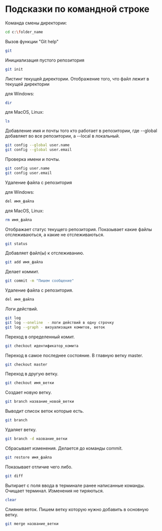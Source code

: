 # Подсказки по командной строке 

Команда смены директории:
```sh
cd c:\folder_name
```
Вызов функции "Git help"
```sh
git
```
Инициализация пустого репозитория
```sh
git init
```

Листинг текущей директории. Отображение того, что файл лежит в текущей директории

для Windows:
```sh
dir
```
для MacOS, Linux: 
```sh
ls
```
Добавление имя и почты того кто работает в репозитории, где --global добавляет во все репозитории, а --local в локальный. 
```sh
git config --global user.name
git config --global user.email
```
Проверка имени и почты. 
```sh
git config user.name
git config user.email
```

Удаление файла с репозитория

для Windows:
```sh 
del имя_файла
```
для MacOS, Linux: 
```sh
rm имя_файла
```

Отображает статус текущего репозитория. Показывает какие файлы отслеживаються, а какие не отслеживаються.
```sh
git status
```

Добавляет файл(ы) к отслеживанию.
```sh
git add имя_файла
```

Делает коммит.
```sh
git commit -m "Пишем сообщение"
```

Удаление файла с репозитория.
```sh
del имя_файла
```

Логи действий.
```sh
git log
git log --oneline  - логи действий в одну строчку
git log --graph - визуализация комитов, веток
```

Переход в определенный комит.
```sh
git checkout идентификатор_комита
```

Переход в самое последнее состояние. В главную ветку master.
```sh
git checkout master
```

Переход в другую ветку.
```sh
git checkout имя_ветки
```

Создает новую ветку.
```sh
git branch название_новой_ветки
```

Выводит список веток которые есть.
```sh
git branch
```

Удаляет ветку.
```sh
git branch -d название_ветки
```

Сбрасывает изменения. Делается до команды commit.
```sh
git restore имя_файла
```

Показывает отличие чего либо.
```sh
git diff
```

Вытирает с поля ввода в терминале ранее написанные команды. Очищает терминал. Изменения не тиряються.
```sh
clear
```

Слияние веток. Пишем ветку которую нужно добавить в основную ветку. 
```sh
git merge название_ветки
```